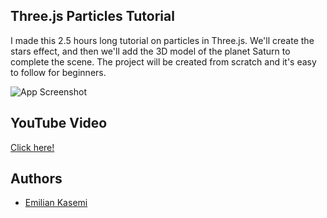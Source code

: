 
## Three.js Particles Tutorial

I made this 2.5 hours long tutorial on particles in Three.js. We'll create the stars effect, and then we'll add the 3D model of the planet Saturn to complete the scene.
The project will be created from scratch and it's easy to follow for beginners. 




![App Screenshot](https://res.cloudinary.com/dqiyjy9ye/image/upload/v1668812920/random/saturn_nmf8hu.png)


## YouTube Video

[Click here!](https://youtu.be/_RASm_aOfrE)


## Authors

- [Emilian Kasemi](https://www.github.com/theringsofsaturn)


